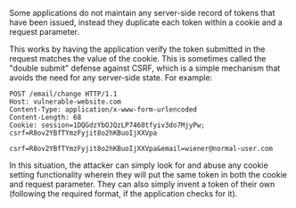 Some applications do not maintain any server-side record of tokens that have been issued, instead they duplicate each token within a cookie and a request parameter.

This works by having the application verify the token submitted in the request matches the value of the cookie. This is sometimes called the "double submit" defense against CSRF, which is a simple mechanism that avoids the need for any server-side state. For example:
```http
POST /email/change HTTP/1.1
Host: vulnerable-website.com
Content-Type: application/x-www-form-urlencoded
Content-Length: 68
Cookie: session=1DQGdzYbOJQzLP7460tfyiv3do7MjyPw; csrf=R8ov2YBfTYmzFyjit8o2hKBuoIjXXVpa

csrf=R8ov2YBfTYmzFyjit8o2hKBuoIjXXVpa&email=wiener@normal-user.com
```
In this situation, the attacker can simply look for and abuse any cookie setting functionality wherein they will put the same token in both the cookie and request parameter. They can also simply invent a token of their own (following the required format, if the application checks for it).